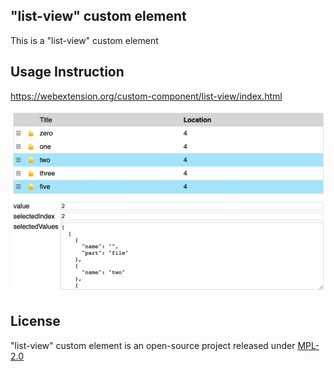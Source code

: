 ## "list-view" custom element

This is a "list-view" custom element

## Usage Instruction

https://webextension.org/custom-component/list-view/index.html

![img](https://github.com/lunu-bounir/list-view/blob/main/screenshot.png?raw=true)

## License

"list-view" custom element is an open-source project released under [MPL-2.0](https://github.com/lunu-bounir/allow-right-click.html/blob/master/LICENSE)
